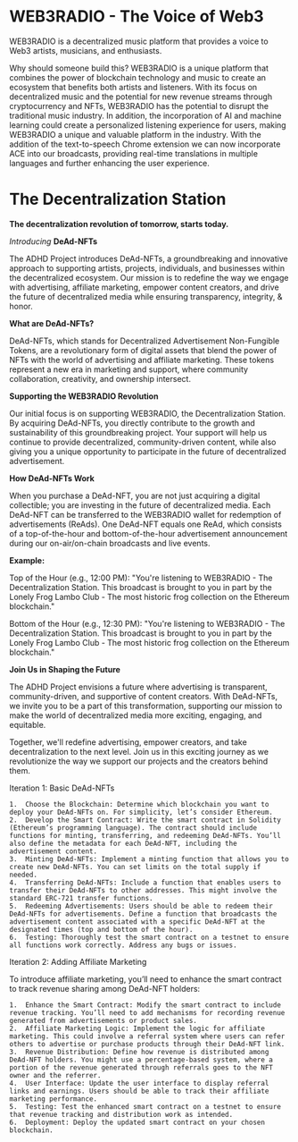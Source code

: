 # WEB3RADIO - The Voice of Web3
WEB3RADIO is a decentralized music platform that provides a voice to Web3 artists, musicians, and enthusiasts.

Why should someone build this?
WEB3RADIO is a unique platform that combines the power of blockchain technology and music to create an ecosystem that benefits both artists and listeners.
With its focus on decentralized music and the potential for new revenue streams through cryptocurrency and NFTs, WEB3RADIO has the potential to disrupt the traditional music industry.
In addition, the incorporation of AI and machine learning could create a personalized listening experience for users, making WEB3RADIO a unique and valuable platform in the industry.
With the addition of the text-to-speech Chrome extension we can now incorporate ACE into our broadcasts, providing real-time translations in multiple languages and further enhancing the user experience.
# The Decentralization Station

**The decentralization revolution of tomorrow, starts today.**

*Introducing* **DeAd-NFTs**

The ADHD Project introduces DeAd-NFTs, a groundbreaking and innovative approach to supporting artists, projects, individuals, and businesses within the decentralized ecosystem. Our mission is to redefine the way we engage with advertising, affiliate marketing, empower content creators, and drive the future of decentralized media while ensuring transparency, integrity, & honor.

**What are DeAd-NFTs?**

DeAd-NFTs, which stands for Decentralized Advertisement Non-Fungible Tokens, are a revolutionary form of digital assets that blend the power of NFTs with the world of advertising and affiliate marketing. These tokens represent a new era in marketing and support, where community collaboration, creativity, and ownership intersect.

**Supporting the WEB3RADIO Revolution**

Our initial focus is on supporting WEB3RADIO, the Decentralization Station. By acquiring DeAd-NFTs, you directly contribute to the growth and sustainability of this groundbreaking project. Your support will help us continue to provide decentralized, community-driven content, while also giving you a unique opportunity to participate in the future of decentralized advertisement.

**How DeAd-NFTs Work**

When you purchase a DeAd-NFT, you are not just acquiring a digital collectible; you are investing in the future of decentralized media. Each DeAd-NFT can be transferred to the WEB3RADIO wallet for redemption of advertisements (ReAds). One DeAd-NFT equals one ReAd, which consists of a top-of-the-hour and bottom-of-the-hour advertisement announcement during our on-air/on-chain broadcasts and live events.

**Example:**

Top of the Hour (e.g., 12:00 PM):
"You're listening to WEB3RADIO - The Decentralization Station. This broadcast is brought to you in part by the Lonely Frog Lambo Club - The most historic frog collection on the Ethereum blockchain."

Bottom of the Hour (e.g., 12:30 PM):
"You're listening to WEB3RADIO - The Decentralization Station. This broadcast is brought to you in part by the Lonely Frog Lambo Club - The most historic frog collection on the Ethereum blockchain."

**Join Us in Shaping the Future**

The ADHD Project envisions a future where advertising is transparent, community-driven, and supportive of content creators. With DeAd-NFTs, we invite you to be a part of this transformation, supporting our mission to make the world of decentralized media more exciting, engaging, and equitable.

Together, we'll redefine advertising, empower creators, and take decentralization to the next level. Join us in this exciting journey as we revolutionize the way we support our projects and the creators behind them.


Iteration 1: Basic DeAd-NFTs

	1.	Choose the Blockchain: Determine which blockchain you want to deploy your DeAd-NFTs on. For simplicity, let’s consider Ethereum.
	2.	Develop the Smart Contract: Write the smart contract in Solidity (Ethereum’s programming language). The contract should include functions for minting, transferring, and redeeming DeAd-NFTs. You’ll also define the metadata for each DeAd-NFT, including the advertisement content.
	3.	Minting DeAd-NFTs: Implement a minting function that allows you to create new DeAd-NFTs. You can set limits on the total supply if needed.
	4.	Transferring DeAd-NFTs: Include a function that enables users to transfer their DeAd-NFTs to other addresses. This might involve the standard ERC-721 transfer functions.
	5.	Redeeming Advertisements: Users should be able to redeem their DeAd-NFTs for advertisements. Define a function that broadcasts the advertisement content associated with a specific DeAd-NFT at the designated times (top and bottom of the hour).
	6.	Testing: Thoroughly test the smart contract on a testnet to ensure all functions work correctly. Address any bugs or issues.

Iteration 2: Adding Affiliate Marketing

To introduce affiliate marketing, you’ll need to enhance the smart contract to track revenue sharing among DeAd-NFT holders:

	1.	Enhance the Smart Contract: Modify the smart contract to include revenue tracking. You’ll need to add mechanisms for recording revenue generated from advertisements or product sales.
	2.	Affiliate Marketing Logic: Implement the logic for affiliate marketing. This could involve a referral system where users can refer others to advertise or purchase products through their DeAd-NFT link.
	3.	Revenue Distribution: Define how revenue is distributed among DeAd-NFT holders. You might use a percentage-based system, where a portion of the revenue generated through referrals goes to the NFT owner and the referrer.
	4.	User Interface: Update the user interface to display referral links and earnings. Users should be able to track their affiliate marketing performance.
	5.	Testing: Test the enhanced smart contract on a testnet to ensure that revenue tracking and distribution work as intended.
	6.	Deployment: Deploy the updated smart contract on your chosen blockchain.
